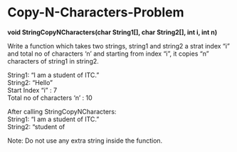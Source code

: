 # Copy-N-Characters-Problem
**void StringCopyNCharacters(char String1[], char String2[], int i, int n)**

Write a function which takes two strings, string1 and string2 a strat index “i” and total no of characters ‘n’ and starting from index “i”, it copies “n” characters of string1 in string2.<br/>

String1: “I am a student of ITC.” <br/>
String2: “Hello” <br/>
Start Index “i” : 7 <br/>
Total no of characters ‘n’ : 10 <br/>

After calling StringCopyNCharacters: <br/>
String1: “I am a student of ITC.” <br/>
String2: “student of <br/>

Note: Do not use any extra string inside the function.
